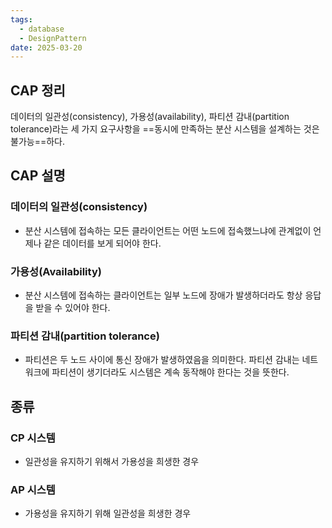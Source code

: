```yaml
---
tags:
  - database
  - DesignPattern
date: 2025-03-20
---
```


## CAP 정리

데이터의 일관성(consistency), 가용성(availability), 파티션 감내(partition tolerance)라는 세 가지 요구사항을 ==동시에 만족하는 분산 시스템을 설계하는 것은 불가능==하다.

## CAP 설명
### 데이터의 일관성(consistency)
- 분산 시스템에 접속하는 모든 클라이언트는 어떤 노드에 접속했느냐에 관계없이 언제나 같은 데이터를 보게 되어야 한다.

### 가용성(Availability)
- 분산 시스템에 접속하는 클라이언트는 일부 노드에 장애가 발생하더라도 항상 응답을 받을 수 있어야 한다.

### 파티션 감내(partition tolerance)
- 파티션은 두 노드 사이에 통신 장애가 발생하였음을 의미한다. 파티션 감내는 네트워크에 파티션이 생기더라도 시스템은 계속 동작해야 한다는 것을 뜻한다.


## 종류

### CP 시스템
- 일관성을 유지하기 위해서 가용성을 희생한 경우

### AP 시스템
- 가용성을 유지하기 위해 일관성을 희생한 경우